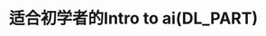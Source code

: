 ---
title: 适合初学者的Intro to ai(DL_PART)
publishDate: 2025/3/27
description: updating
tags:
  - AI
  - DeepLearning
heroImage: { src: './thumbnail.jpg', color: '#B4C6DA' }
language: '中文&English'


---